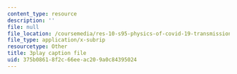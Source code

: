 ```yaml
---
content_type: resource
description: ''
file: null
file_location: /coursemedia/res-10-s95-physics-of-covid-19-transmission-fall-2020/375b08618f2c66eeac209a0c84395024_nbJRDPcJTWk.srt
file_type: application/x-subrip
resourcetype: Other
title: 3play caption file
uid: 375b0861-8f2c-66ee-ac20-9a0c84395024
---
```

